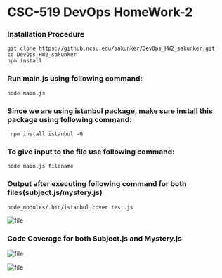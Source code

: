 # CSC-519 DevOps HomeWork-2

### Installation Procedure

    git clone https://github.ncsu.edu/sakunker/DevOps_HW2_sakunker.git
    cd DevOps_HW2_sakunker
    npm install

### Run main.js using following command:
    node main.js
### Since we are using istanbul package, make sure install this package using following command:  
     npm install istanbul -G

### To give input to the file use following command:
    node main.js filename

### Output after executing following command for both files(subject.js/mystery.js)
    node_modules/.bin/istanbul cover test.js

![file](https://github.ncsu.edu/sakunker/DevOps_HW2_sakunker/blob/master/ScreenShots/CoverTest.png)

### Code Coverage for both Subject.js and Mystery.js

![file](https://github.ncsu.edu/sakunker/DevOps_HW2_sakunker/blob/master/ScreenShots/SubjectCoverage.png)

![file](https://github.ncsu.edu/sakunker/DevOps_HW2_sakunker/blob/master/ScreenShots/MysteryCoverage.png)


